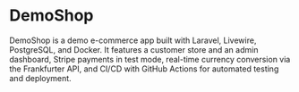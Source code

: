 # DemoShop
DemoShop is a demo e-commerce app built with Laravel, Livewire, PostgreSQL, and Docker. It features a customer store and an admin dashboard, Stripe payments in test mode, real-time currency conversion via the Frankfurter API, and CI/CD with GitHub Actions for automated testing and deployment.
